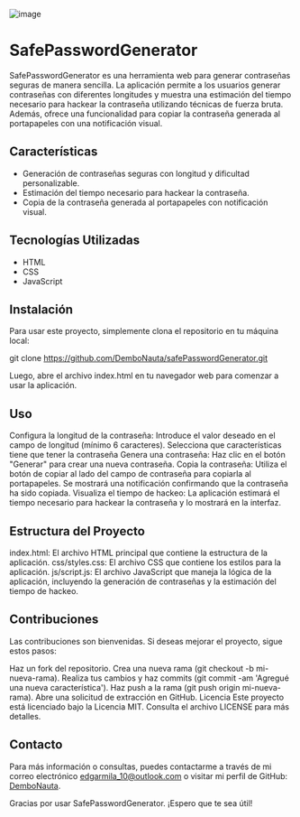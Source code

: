 ![image](https://github.com/user-attachments/assets/d3e3e98b-fd15-4966-b932-d5ac3d680f42)

 
 # SafePasswordGenerator

SafePasswordGenerator es una herramienta web para generar contraseñas seguras de manera sencilla. La aplicación permite a los usuarios generar contraseñas con diferentes longitudes y muestra una estimación del tiempo necesario para hackear la contraseña utilizando técnicas de fuerza bruta. Además, ofrece una funcionalidad para copiar la contraseña generada al portapapeles con una notificación visual.

## Características

- Generación de contraseñas seguras con longitud y dificultad personalizable.
- Estimación del tiempo necesario para hackear la contraseña.
- Copia de la contraseña generada al portapapeles con notificación visual.

## Tecnologías Utilizadas

- HTML
- CSS
- JavaScript

## Instalación

Para usar este proyecto, simplemente clona el repositorio en tu máquina local:

git clone https://github.com/DemboNauta/safePasswordGenerator.git

Luego, abre el archivo index.html en tu navegador web para comenzar a usar la aplicación.

## Uso
Configura la longitud de la contraseña: Introduce el valor deseado en el campo de longitud (mínimo 6 caracteres).
Selecciona que características tiene que tener la contraseña
Genera una contraseña: Haz clic en el botón "Generar" para crear una nueva contraseña.
Copia la contraseña: Utiliza el botón de copiar al lado del campo de contraseña para copiarla al portapapeles. Se mostrará una notificación confirmando que la contraseña ha sido copiada.
Visualiza el tiempo de hackeo: La aplicación estimará el tiempo necesario para hackear la contraseña y lo mostrará en la interfaz.

## Estructura del Proyecto
index.html: El archivo HTML principal que contiene la estructura de la aplicación.
css/styles.css: El archivo CSS que contiene los estilos para la aplicación.
js/script.js: El archivo JavaScript que maneja la lógica de la aplicación, incluyendo la generación de contraseñas y la estimación del tiempo de hackeo.

## Contribuciones
Las contribuciones son bienvenidas. Si deseas mejorar el proyecto, sigue estos pasos:

Haz un fork del repositorio.
Crea una nueva rama (git checkout -b mi-nueva-rama).
Realiza tus cambios y haz commits (git commit -am 'Agregué una nueva característica').
Haz push a la rama (git push origin mi-nueva-rama).
Abre una solicitud de extracción en GitHub.
Licencia
Este proyecto está licenciado bajo la Licencia MIT. Consulta el archivo LICENSE para más detalles.

## Contacto
Para más información o consultas, puedes contactarme a través de mi correo electrónico edgarmila_10@outlook.com o visitar mi perfil de GitHub: [DemboNauta](https://github.com/DemboNauta).

Gracias por usar SafePasswordGenerator. ¡Espero que te sea útil!

